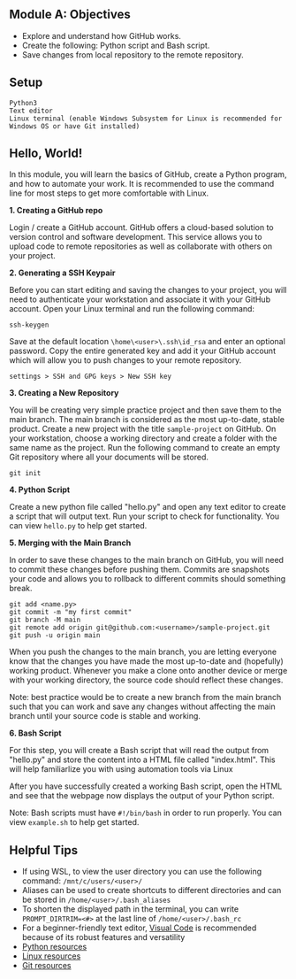 ## Module A: Objectives

- Explore and understand how GitHub works.
- Create the following: Python script and Bash script.
- Save changes from local repository to the remote repository.

## Setup

```
Python3
Text editor
Linux terminal (enable Windows Subsystem for Linux is recommended for Windows OS or have Git installed)
```

## Hello, World!

In this module, you will learn the basics of GitHub, create a Python program, and how to automate your work. It is recommended to use the command line for most steps to get more comfortable with Linux.

**1. Creating a GitHub repo**

Login / create a GitHub account. GitHub offers a cloud-based solution to version control and software development. This service allows you to upload code to remote repositories as well as collaborate with others on your project.

**2. Generating a SSH Keypair**

Before you can start editing and saving the changes to your project, you will need to authenticate your workstation and associate it with your GitHub account. Open your Linux terminal and run the following command:
```
ssh-keygen
```
Save at the default location ```\home\<user>\.ssh\id_rsa``` and enter an optional password. Copy the entire generated key and add it your GitHub account which will allow you to push changes to your remote repository.
```
settings > SSH and GPG keys > New SSH key
```

**3. Creating a New Repository**

You will be creating very simple practice project and then save them to the main branch. The main branch is considered as the most up-to-date, stable product. Create a new project with the title ```sample-project``` on GitHub. On your workstation, choose a working directory and create a folder with the same name as the project. Run the following command to create an empty Git repository where all your documents will be stored.
```
git init
```

**4. Python Script**

Create a new python file called "hello.py" and open any text editor to create a script that will output text. Run your script to check for functionality. You can view ```hello.py``` to help get started.

**5. Merging with the Main Branch**

In order to save these changes to the main branch on GitHub, you will need to commit these changes before pushing them. Commits are snapshots your code and allows you to rollback to different commits should something break.
```
git add <name.py>
git commit -m "my first commit"
git branch -M main
git remote add origin git@github.com:<username>/sample-project.git
git push -u origin main
```
When you push the changes to the main branch, you are letting everyone know that the changes you have made the most up-to-date and (hopefully) working product. Whenever you make a clone onto another device or merge with your working directory, the source code should reflect these changes.

Note: best practice would be to create a new branch from the main branch such that you can work and save any changes without affecting the main branch until your source code is stable and working.

**6. Bash Script**

For this step, you will create a Bash script that will read the output from "hello.py" and store the content into a HTML file called "index.html". This will help familiarlize you with using automation tools via Linux

After you have successfully created a working Bash script, open the HTML and see that the webpage now displays the output of your Python script.

Note: Bash scripts must have ```#!/bin/bash``` in order to run properly. You can view ```example.sh``` to help get started.

## Helpful Tips
- If using WSL, to view the user directory you can use the following command: ```/mnt/c/users/<user>/```
- Aliases can be used to create shortcuts to different directories and can be stored in ```/home/<user>/.bash_aliases```
- To shorten the displayed path in the terminal, you can write ```PROMPT_DIRTRIM=<#>``` at the last line of ```/home/<user>/.bash_rc```
- For a beginner-friendly text editor, [Visual Code](https://code.visualstudio.com/) is recommended because of its robust features and versatility
- [Python resources](https://learnxinyminutes.com/docs/python/)
- [Linux resources](https://learnxinyminutes.com/docs/bash/)
- [Git resources](https://learnxinyminutes.com/docs/git/)